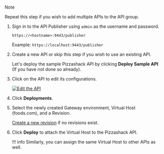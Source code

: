 
<html>
<div class="admonition note">
<p class="admonition-title">Note</p>
<p>Repeat this step if you wish to add multiple APIs to the API group.</p>
</div> 
</html>

1.  Sign in to the API Publisher using `admin` as the username and password.

     `https://<hostname>:9443/publisher` 
   
     Example: `https://localhost:9443/publisher`

2.  Create a new API or skip this step if you wish to use an existing API.
     
     Let's deploy the sample Pizzashack API by clicking **Deploy Sample API** (If you have not done so already).

3.  Click on the API to edit its configurations.

     [![Edit the API](https://apim.docs.wso2.com/en/4.1.0/assets/img/includes/deploy/select-api.png)](https://apim.docs.wso2.com/en/4.1.0/assets/img/includes/deploy/select-api.png)

4.  Click **Deployments**.

5.  Select the newly created Gateway environment, Virtual Host (foods.com), and a Revision.

     [Create a new revision](https://apim.docs.wso2.com/en/4.1.0/design/create-api/create-api-revisions/) if no revisions exist.

6. Click **Deploy** to attach the Virtual Host to the Pizzashack API.
   
    !!! info
        Similarly, you can assign the same Virtual Host to other APIs as well.
